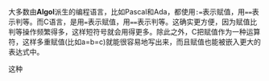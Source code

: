 大多数由**Algol**派生的编程语言，比如Pascal和Ada，都使用`:=`表示赋值，用`==`表示判等。而C语言，是用`=`表示赋值，用`==`表示判等。这确实更方便，因为赋值比判等操作频繁得多，这样短符号就会用得更多。除此之外，C把赋值作为一种运算符，这样多重赋值(比如a=b=c)就能很容易地写出来，而且赋值也能被嵌入更大的表达式中。

这种